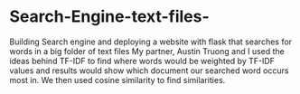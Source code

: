 # Search-Engine-text-files-
Building Search engine and deploying a website with flask that searches for words in a big folder of text files
My partner, Austin Truong and I used the ideas behind TF-IDF to find where words would be weighted by TF-IDF values and results would show which document our searched word occurs most in.
We then used cosine similarity to find similarities.

